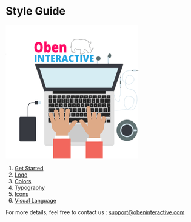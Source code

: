 # Style Guide
![](oben-interactive-fr-avatar-yeah-min.png)
1. [Get Started](get-started.md)
2. [Logo](logo.md)
3. [Colors](colors.md)
4. [Typography](typography.md)
5. [Icons](icons.md)
6. [Visual Language](visual_language.md) 

For more details, feel free to contact us : [support@obeninteractive.com](support@obeninteractive.com)

